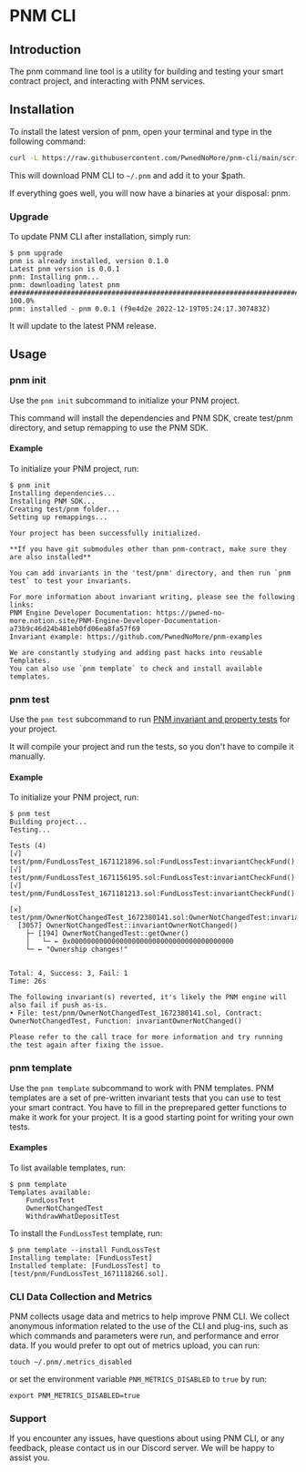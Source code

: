# PNM CLI

## Introduction

The pnm command line tool is a utility for building and testing your smart contract project,
and interacting with PNM services.

## Installation

To install the latest version of pnm, open your terminal and type in the following command:

```bash
curl -L https://raw.githubusercontent.com/PwnedNoMore/pnm-cli/main/script/install | bash
```

This will download PNM CLI to `~/.pnm` and add it to your $path.

If everything goes well, you will now have a binaries at your disposal: pnm.

### Upgrade
To update PNM CLI after installation, simply run:
```shell
$ pnm upgrade
pnm is already installed, version 0.1.0
Latest pnm version is 0.0.1
pnm: Installing pnm...
pnm: downloading latest pnm
######################################################################## 100.0%
pnm: installed - pnm 0.0.1 (f9e4d2e 2022-12-19T05:24:17.307483Z)
```

It will update to the latest PNM release.

## Usage

### pnm init

Use the `pnm init` subcommand to initialize your PNM project.

This command will install the dependencies and PNM SDK, create test/pnm directory, and setup remapping to use the PNM SDK.

#### Example
To initialize your PNM project, run:
```shell
$ pnm init
Installing dependencies...
Installing PNM SDK...
Creating test/pnm folder...
Setting up remappings...

Your project has been successfully initialized.

**If you have git submodules other than pnm-contract, make sure they are also installed**

You can add invariants in the 'test/pnm' directory, and then run `pnm test` to test your invariants.

For more information about invariant writing, please see the following links:
PNM Engine Developer Documentation: https://pwned-no-more.notion.site/PNM-Engine-Developer-Documentation-a73b9c46d24b481eb0fd06ea8fa57f69
Invariant example: https://github.com/PwnedNoMore/pnm-examples

We are constantly studying and adding past hacks into reusable Templates.
You can also use `pnm template` to check and install available templates.
```


### pnm test

Use the `pnm test` subcommand to run [PNM invariant and property tests](https://pwned-no-more.notion.site/Property-test-and-invariant-test-c6b80f6b6136408ba41247c0be561fe2) for your project.

It will compile your project and run the tests, so you don't have to compile it manually.

#### Example
To initialize your PNM project, run:
```shell
$ pnm test
Building project...
Testing...

Tests (4)
[√] test/pnm/FundLossTest_1671121896.sol:FundLossTest:invariantCheckFund()
[√] test/pnm/FundLossTest_1671156195.sol:FundLossTest:invariantCheckFund()
[√] test/pnm/FundLossTest_1671181213.sol:FundLossTest:invariantCheckFund()

[✕] test/pnm/OwnerNotChangedTest_1672380141.sol:OwnerNotChangedTest:invariantOwnerNotChanged()
  [3057] OwnerNotChangedTest::invariantOwnerNotChanged()  
    ├─ [194] OwnerNotChangedTest::getOwner()  
    │   └─ ← 0x0000000000000000000000000000000000000000
    └─ ← "Ownership changes!"


Total: 4, Success: 3, Fail: 1
Time: 26s

The following invariant(s) reverted, it's likely the PNM engine will also fail if push as-is.
• File: test/pnm/OwnerNotChangedTest_1672380141.sol, Contract: OwnerNotChangedTest, Function: invariantOwnerNotChanged()

Please refer to the call trace for more information and try running the test again after fixing the issue.
```

### pnm template

Use the `pnm template` subcommand to work with PNM templates.
PNM templates are a set of pre-written invariant tests that you can use to test your smart contract.
You have to fill in the preprepared getter functions to make it work for your project.
It is a good starting point for writing your own tests.

#### Examples

To list available templates, run:

```shell
$ pnm template
Templates available:
	FundLossTest
	OwnerNotChangedTest
	WithdrawWhatDepositTest
```

To install the `FundLossTest` template, run:

```shell
$ pnm template --install FundLossTest
Installing template: [FundLossTest]
Installed template: [FundLossTest] to [test/pnm/FundLossTest_1671118266.sol].
```

### CLI Data Collection and Metrics
PNM collects usage data and metrics to help improve PNM CLI. 
We collect anonymous information related to the use of the CLI and plug-ins, such as which commands and parameters were run, and performance and error data. 
If you would prefer to opt out of metrics upload, you can run: 
```shell
touch ~/.pnm/.metrics_disabled
``` 
or 
set the environment variable `PNM_METRICS_DISABLED` to `true` by run:
```shell
export PNM_METRICS_DISABLED=true
```


### Support

If you encounter any issues, have questions about using PNM CLI, or any feedback,
please contact us in our Discord server. We will be happy to assist you.
